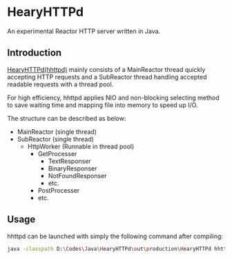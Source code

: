 # HearyHTTPd
An experimental Reactor HTTP server written in Java.

## Introduction

[HearyHTTPd(hhttpd)](https://github.com/HearyShen/HearyHTTPd) mainly consists of a MainReactor thread quickly accepting HTTP requests and a SubReactor thread handling accepted readable requests with a thread pool.

For high efficiency, hhttpd applies NIO and non-blocking selecting method to save waiting time and mapping file into memory to speed up I/O.

The structure can be described as below:

- MainReactor (single thread)
- SubReactor (single thread)
  - HttpWorker (Runnable in thread pool)
    - GetProcesser
      - TextResponser
      - BinaryResponser
      - NotFoundResponser
      - etc.
    - PostProcesser
    - etc.

## Usage

hhttpd can be launched with simply the following command after compiling:

```bash
java -classpath D:\Codes\Java\HearyHTTPd\out\production\HearyHTTPd hhttpd.launcher.Launcher
```

